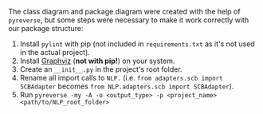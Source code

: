 The class diagram and package diagram were created with the help of `pyreverse`, 
but some steps were necessary to make it work correctly with our package structure:
1. Install `pylint` with pip (not included in `requirements.txt` as it's not used in the actual project).
2. Install [Graphviz](https://graphviz.org/) (**not with pip!**) on your system.
3. Create an `__init__.py` in the project's root folder.
4. Rename all import calls to `NLP.` (i.e. `from adapters.scb import SCBAdapter` becomes `from NLP.adapters.scb import SCBAdapter`).
5. Run `pyreverse -my -A -o <output_type> -p <project_name> <path/to/NLP_root_folder>`
